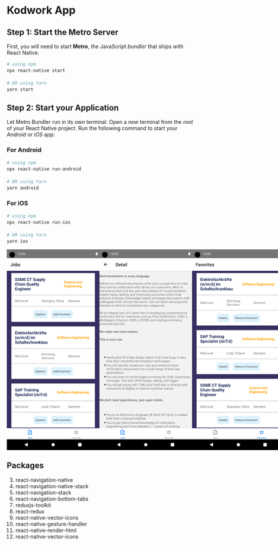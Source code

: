 # Kodwork App

## Step 1: Start the Metro Server

First, you will need to start **Metro**, the JavaScript _bundler_ that ships _with_ React Native.

```bash
# using npm
npx react-native start

# OR using Yarn
yarn start
```

## Step 2: Start your Application

Let Metro Bundler run in its _own_ terminal. Open a _new_ terminal from the _root_ of your React Native project. Run the following command to start your _Android_ or _iOS_ app:

### For Android

```bash
# using npm
npx react-native run-android

# OR using Yarn
yarn android
```

### For iOS

```bash
# using npm
npx react-native run-ios

# OR using Yarn
yarn ios
```

<div style="display:flex">
<img src="../Assets/Screenshot_1703775429.png" alt="drawing" width="250"/>
<img src="../Assets/Screenshot_1703775440.png" alt="drawing" width="250"/>
<img src="../Assets/Screenshot_1703775443.png" alt="drawing" width="250"/>
</div>

## Packages

3. react-navigation-native
4. react-navigation-native-stack
5. react-navigation-stack
6. react-navigation-bottom-tabs
7. reduxjs-toolkit
8. react-redux
9. react-native-vector-icons
10. react-native-gesture-handler
11. react-native-render-html
12. react-native-vector-icons
